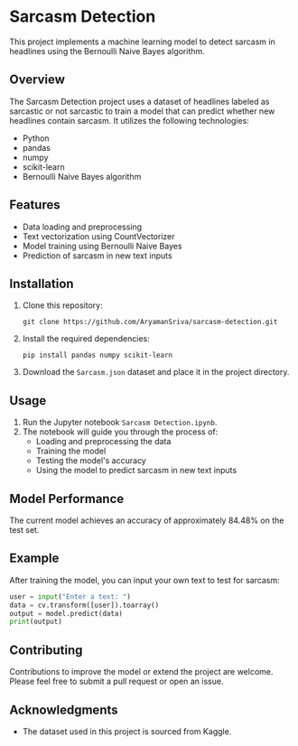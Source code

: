 # Sarcasm Detection

This project implements a machine learning model to detect sarcasm in headlines using the Bernoulli Naive Bayes algorithm.

## Overview

The Sarcasm Detection project uses a dataset of headlines labeled as sarcastic or not sarcastic to train a model that can predict whether new headlines contain sarcasm. It utilizes the following technologies:

- Python
- pandas
- numpy
- scikit-learn
- Bernoulli Naive Bayes algorithm

## Features

- Data loading and preprocessing
- Text vectorization using CountVectorizer
- Model training using Bernoulli Naive Bayes
- Prediction of sarcasm in new text inputs

## Installation

1. Clone this repository:
   ```
   git clone https://github.com/AryamanSriva/sarcasm-detection.git
   ```

2. Install the required dependencies:
   ```
   pip install pandas numpy scikit-learn
   ```

3. Download the `Sarcasm.json` dataset and place it in the project directory.

## Usage

1. Run the Jupyter notebook `Sarcasm Detection.ipynb`.
2. The notebook will guide you through the process of:
   - Loading and preprocessing the data
   - Training the model
   - Testing the model's accuracy
   - Using the model to predict sarcasm in new text inputs

## Model Performance

The current model achieves an accuracy of approximately 84.48% on the test set.

## Example

After training the model, you can input your own text to test for sarcasm:

```python
user = input("Enter a text: ")
data = cv.transform([user]).toarray()
output = model.predict(data)
print(output)
```

## Contributing

Contributions to improve the model or extend the project are welcome. Please feel free to submit a pull request or open an issue.


## Acknowledgments

- The dataset used in this project is sourced from Kaggle.
